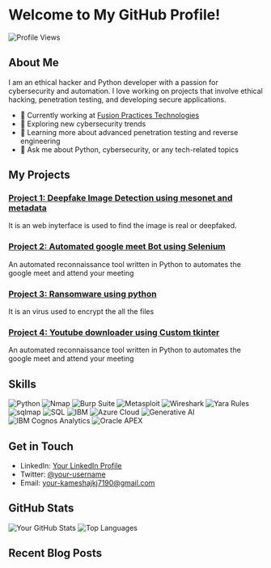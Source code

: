# Welcome to My GitHub Profile!

![Profile Views](https://komarev.com/ghpvc/?username=your-username&color=blue)

## About Me

I am an ethical hacker and Python developer with a passion for cybersecurity and automation. I love working on projects that involve ethical hacking, penetration testing, and developing secure applications.

- 💼 Currently working at [Fusion Practices Technologies](https://yourcompany.com)
- 🔭 Exploring new cybersecurity trends
- 🌱 Learning more about advanced penetration testing and reverse engineering
- 💬 Ask me about Python, cybersecurity, or any tech-related topics

## My Projects

### [Project 1: Deepfake Image Detection using mesonet and metadata](https://github.com/your-username/project-1)
It is an web inyterface is used to find the image is real or deepfaked.

### [Project 2: Automated google meet Bot using Selenium](https://github.com/your-username/project-2)
An automated reconnaissance tool written in Python to automates the google meet and attend your meeting

### [Project 3: Ransomware using python](https://github.com/your-username/project-2)
It is an virus used to encrypt the all the files 

### [Project 4: Youtube downloader using Custom tkinter](https://github.com/your-username/project-2)
An automated reconnaissance tool written in Python to automates the google meet and attend your meeting

## Skills

![Python](https://img.shields.io/badge/Python-Expert-blue)
![Nmap](https://img.shields.io/badge/Nmap-Expert-blue)
![Burp Suite](https://img.shields.io/badge/Burp_Suite-Expert-green)
![Metasploit](https://img.shields.io/badge/Metasploit-Expert-red)
![Wireshark](https://img.shields.io/badge/Wireshark-Advanced-blue)
![Yara Rules](https://img.shields.io/badge/Yara_Rules-Advanced-green)
![sqlmap](https://img.shields.io/badge/sqlmap-Advanced-red)
![SQL](https://img.shields.io/badge/SQL-Advanced-blue)
![IBM](https://img.shields.io/badge/IBM-Advanced-green)
![Azure Cloud](https://img.shields.io/badge/Azure_Cloud-Advanced-red)
![Generative AI](https://img.shields.io/badge/Generative_AI-Advanced-blue)
![IBM Cognos Analytics](https://img.shields.io/badge/IBM_Cognos_Analytics-Advanced-green)
![Oracle APEX](https://img.shields.io/badge/Oracle_APEX-Advanced-red)



## Get in Touch

- LinkedIn: [Your LinkedIn Profile](https://www.linkedin.com/in/kameshwaran-b-j-5906b0239?lipi=urn%3Ali%3Apage%3Ad_flagship3_profile_view_base_contact_details%3B0xwigu%2BpRpCfdmQJpgWVGw%3D%3D)
- Twitter: [@your-username](https://twitter.com/your-username)
- Email: [your-kameshajkj7190@gmail.com](mailto:kameshajkj7190@gmail.com)

## GitHub Stats

![Your GitHub Stats](https://github-readme-stats.vercel.app/api?username=your-username&show_icons=true&theme=radical)
![Top Languages](https://github-readme-stats.vercel.app/api/top-langs/?username=your-username&layout=compact&theme=radical)

## Recent Blog Posts

<!-- BLOG-POST-LIST:START -->
<!-- BLOG-POST-LIST:END -->
